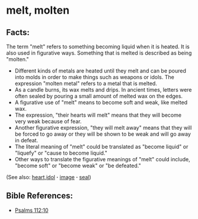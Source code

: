 # melt, molten #

## Facts: ##
The term "melt" refers to something becoming liquid when it is heated. It is also used in figurative ways. Something that is melted is described as being "molten."

* Different kinds of metals are heated until they melt and can be poured into molds in order to make things such as weapons or idols. The expression "molten metal" refers to a metal that is melted.
* As a candle burns, its wax melts and drips. In ancient times, letters were often sealed by pouring a small amount of melted wax on the edges.
* A figurative use of "melt" means to become soft and weak, like melted wax. 
* The expression, "their hearts will melt" means that they will become very weak because of fear.
* Another figurative expression, "they will melt away" means that they will be forced to go away or they will be shown to be weak and will go away in defeat.
* The literal meaning of "melt" could be translated as "become liquid" or "liquefy" or "cause to become liquid."
* Other ways to translate the figurative meanings of "melt" could include, "become soft" or "become weak" or "be defeated."

(See also: [heart](../other/heart.md),[idol](../other/idol.md) **·** [image](../other/image.md) **·** [seal](../other/seal.md))

## Bible References: ##

* [Psalms 112:10](https://door43.org/en/bible/notes/psa/112/010)


